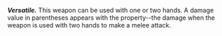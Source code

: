 ***Versatile.*** This weapon can be used with one or two hands. A damage value in parentheses appears with the property--the damage when the weapon is used with two hands to make a melee attack.